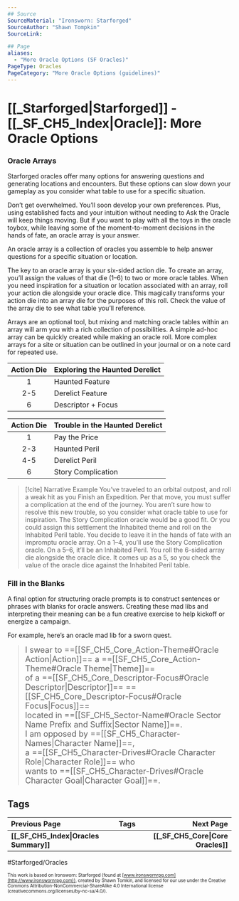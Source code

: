 ```yaml
---
## Source
SourceMaterial: "Ironsworn: Starforged"
SourceAuthor: "Shawn Tompkin"
SourceLink: 

## Page 
aliases:
  - "More Oracle Options (SF Oracles)"
PageType: Oracles
PageCategory: "More Oracle Options (guidelines)"
---
```

# [[_Starforged|Starforged]] - [[_SF_CH5_Index|Oracle]]: More Oracle Options
### Oracle Arrays
Starforged oracles offer many options for answering questions and generating locations and encounters. But these options can slow down your gameplay as you consider what table to use for a specific situation.

Don’t get overwhelmed. You’ll soon develop your own preferences. Plus, using established facts and your intuition without needing to Ask the Oracle will keep things moving. But if you want to play with all the toys in the oracle toybox, while leaving some of the moment-to-moment decisions in the hands of fate, an oracle array is your answer.

An oracle array is a collection of oracles you assemble to help answer questions for a specific situation or location.

The key to an oracle array is your six-sided action die. To create an array, you’ll assign the values of that die (1–6) to two or more oracle tables. When you need inspiration for a situation or location associated with an array, roll your action die alongside your oracle dice. This magically transforms your action die into an array die for the purposes of this roll. Check the value of the array die to see what table you’ll reference.

Arrays are an optional tool, but mixing and matching oracle tables within an array will arm you with a rich collection of possibilities. A simple ad-hoc array can be quickly created while making an oracle roll. More complex arrays for a site or situation can be outlined in your journal or on a note card for repeated use.


| Action Die | Exploring the Haunted Derelict |
| :---: | :--- |
| 1 | Haunted Feature |
| 2-5 | Derelict Feature |
| 6 | Descriptor + Focus |


| Action Die | Trouble in the Haunted Derelict |
| :---: | :--- |
| 1 | Pay the Price |
| 2-3 | Haunted Peril |
| 4-5 | Derelict Peril |
| 6 | Story Complication |

> [!cite] Narrative Example
> You’ve traveled to an orbital outpost, and roll a weak hit as you Finish an Expedition. Per that move, you must suffer a complication at the end of the journey. You aren’t sure how to resolve this new trouble, so you consider what oracle table to use for inspiration. The Story Complication oracle would be a good fit. Or you could assign this settlement the Inhabited theme and roll on the Inhabited Peril table. You decide to leave it in the hands of fate with an impromptu oracle array. On a 1–4, you’ll use the Story Complication oracle. On a 5–6, it’ll be an Inhabited Peril. You roll the 6-sided array die alongside the oracle dice. It comes up as a 5, so you check the value of the oracle dice against the Inhabited Peril table.

### Fill in the Blanks
A final option for structuring oracle prompts is to construct sentences or phrases with blanks for oracle answers. Creating these mad libs and interpreting their meaning can be a fun creative exercise to help kickoff or energize a campaign.

For example, here’s an oracle mad lib for a sworn quest.

> <font size=4>I swear to ==[[SF_CH5_Core_Action-Theme#Oracle Action|Action]]== a ==[[SF_CH5_Core_Action-Theme#Oracle Theme|Theme]]==<br>of a ==[[SF_CH5_Core_Descriptor-Focus#Oracle Descriptor|Descriptor]]== ==[[SF_CH5_Core_Descriptor-Focus#Oracle Focus|Focus]]== <br>located in ==[[SF_CH5_Sector-Name#Oracle Sector Name Prefix and Suffix|Sector Name]]==.<br>I am opposed by ==[[SF_CH5_Character-Names|Character Name]]==,<br>a ==[[SF_CH5_Character-Drives#Oracle Character Role|Character Role]]== who<br>wants to ==[[SF_CH5_Character-Drives#Oracle Character Goal|Character Goal]]==.  </font>

## Tags
| Previous Page | Tags | Next Page | 
| :--- | :---: | ---: |
| **[[_SF_CH5_Index\|Oracles Summary]]** |  | **[[_SF_CH5_Core\|Core Oracles]]** |

#Starforged/Oracles 

<font size=-2>This work is based on Ironsworn: Starforged (found at [www.ironswornrpg.com](http://www.ironswornrpg.com)), created by Shawn Tomkin, and licensed for our use under the Creative Commons Attribution-NonCommercial-ShareAlike 4.0 International license  (creativecommons.org/licenses/by-nc-sa/4.0/).</font>